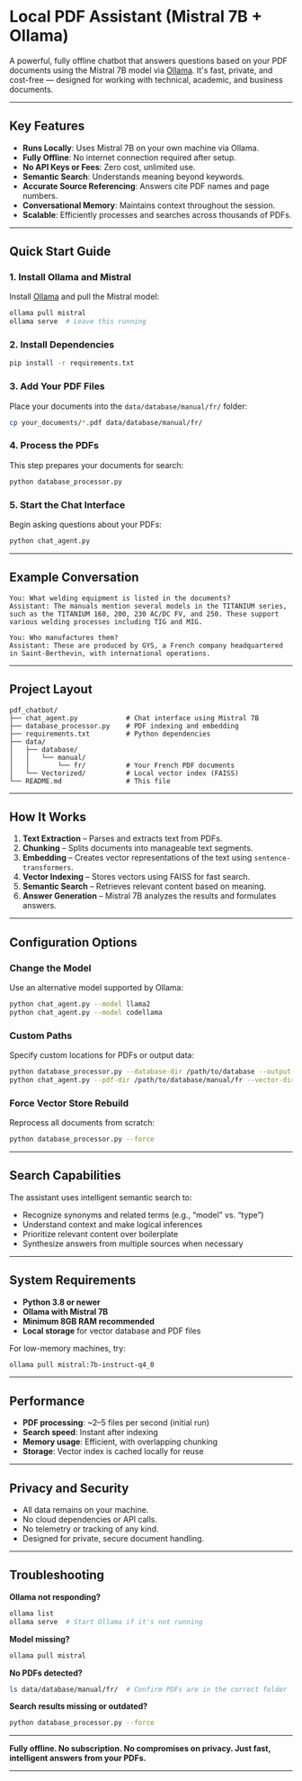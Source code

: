 # Local PDF Assistant (Mistral 7B + Ollama)

A powerful, fully offline chatbot that answers questions based on your PDF documents using the Mistral 7B model via [Ollama](https://ollama.ai). It's fast, private, and cost-free — designed for working with technical, academic, and business documents.

---

## Key Features

* **Runs Locally**: Uses Mistral 7B on your own machine via Ollama.
* **Fully Offline**: No internet connection required after setup.
* **No API Keys or Fees**: Zero cost, unlimited use.
* **Semantic Search**: Understands meaning beyond keywords.
* **Accurate Source Referencing**: Answers cite PDF names and page numbers.
* **Conversational Memory**: Maintains context throughout the session.
* **Scalable**: Efficiently processes and searches across thousands of PDFs.

---

## Quick Start Guide

### 1. Install Ollama and Mistral

Install [Ollama](https://ollama.ai) and pull the Mistral model:

```bash
ollama pull mistral
ollama serve  # Leave this running
```

### 2. Install Dependencies

```bash
pip install -r requirements.txt
```

### 3. Add Your PDF Files

Place your documents into the `data/database/manual/fr/` folder:

```bash
cp your_documents/*.pdf data/database/manual/fr/
```

### 4. Process the PDFs

This step prepares your documents for search:

```bash
python database_processor.py
```

### 5. Start the Chat Interface

Begin asking questions about your PDFs:

```bash
python chat_agent.py
```

---

## Example Conversation

```
You: What welding equipment is listed in the documents?
Assistant: The manuals mention several models in the TITANIUM series, such as the TITANIUM 160, 200, 230 AC/DC FV, and 250. These support various welding processes including TIG and MIG.

You: Who manufactures them?
Assistant: These are produced by GYS, a French company headquartered in Saint-Berthevin, with international operations.
```

---

## Project Layout

```
pdf_chatbot/
├── chat_agent.py            # Chat interface using Mistral 7B
├── database_processor.py    # PDF indexing and embedding
├── requirements.txt         # Python dependencies
├── data/
│   ├── database/
│   │   └── manual/
│   │       └── fr/          # Your French PDF documents
│   └── Vectorized/          # Local vector index (FAISS)
└── README.md                # This file
```

---

## How It Works

1. **Text Extraction** – Parses and extracts text from PDFs.
2. **Chunking** – Splits documents into manageable text segments.
3. **Embedding** – Creates vector representations of the text using `sentence-transformers`.
4. **Vector Indexing** – Stores vectors using FAISS for fast search.
5. **Semantic Search** – Retrieves relevant content based on meaning.
6. **Answer Generation** – Mistral 7B analyzes the results and formulates answers.

---

## Configuration Options

### Change the Model

Use an alternative model supported by Ollama:

```bash
python chat_agent.py --model llama2
python chat_agent.py --model codellama
```

### Custom Paths

Specify custom locations for PDFs or output data:

```bash
python database_processor.py --database-dir /path/to/database --output-dir /path/to/vectorstore
python chat_agent.py --pdf-dir /path/to/database/manual/fr --vector-dir /path/to/vectorstore
```

### Force Vector Store Rebuild

Reprocess all documents from scratch:

```bash
python database_processor.py --force
```

---

## Search Capabilities

The assistant uses intelligent semantic search to:

* Recognize synonyms and related terms (e.g., “model” vs. “type”)
* Understand context and make logical inferences
* Prioritize relevant content over boilerplate
* Synthesize answers from multiple sources when necessary

---

## System Requirements

* **Python 3.8 or newer**
* **Ollama with Mistral 7B**
* **Minimum 8GB RAM recommended**
* **Local storage** for vector database and PDF files

For low-memory machines, try:

```bash
ollama pull mistral:7b-instruct-q4_0
```

---

## Performance

* **PDF processing**: \~2–5 files per second (initial run)
* **Search speed**: Instant after indexing
* **Memory usage**: Efficient, with overlapping chunking
* **Storage**: Vector index is cached locally for reuse

---

## Privacy and Security

* All data remains on your machine.
* No cloud dependencies or API calls.
* No telemetry or tracking of any kind.
* Designed for private, secure document handling.

---

## Troubleshooting

**Ollama not responding?**

```bash
ollama list
ollama serve  # Start Ollama if it's not running
```

**Model missing?**

```bash
ollama pull mistral
```

**No PDFs detected?**

```bash
ls data/database/manual/fr/  # Confirm PDFs are in the correct folder
```

**Search results missing or outdated?**

```bash
python database_processor.py --force
```

---

**Fully offline. No subscription. No compromises on privacy. Just fast, intelligent answers from your PDFs.**

---